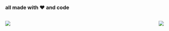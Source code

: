 <!--### Futura garota de programa (programadora ok) 😇-->
### <h3> all made with ❤️ and code</h3>

<br>


<a href="https://github.com/evillyf/github-readme-stats">
  <img align="center" src="https://github-readme-stats.vercel.app/api/top-langs/?username=evillyf&layout=compact&show_icons=true&theme=dark" />
</a>

<a href="https://instagram.com/evilly.dias_">
<img align="right" src="https://img.shields.io/badge/Instagram-E4405F?style=for-the-badge&logo=instagram&logoColor=white"/>
</a>

<!--
<a href="https://evillyf.github.io/meu-contato/">
<img align="right" src="https://img.shields.io/badge/website-000000?style=for-the-badge&logo=About.me&logoColor=white"/>
</a> -->

